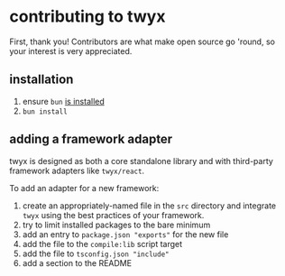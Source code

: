 # contributing to twyx

First, thank you! Contributors are what make open source go 'round, so your interest is very appreciated.

## installation

1. ensure `bun` [is installed](https://bun.sh/)
2. `bun install`

## adding a framework adapter

twyx is designed as both a core standalone library and with third-party framework adapters like `twyx/react`.

To add an adapter for a new framework:

1. create an appropriately-named file in the `src` directory and integrate `twyx` using the best practices of your framework.
2. try to limit installed packages to the bare minimum
3. add an entry to `package.json "exports"` for the new file
4. add the file to the `compile:lib` script target
5. add the file to `tsconfig.json "include"`
6. add a section to the README
